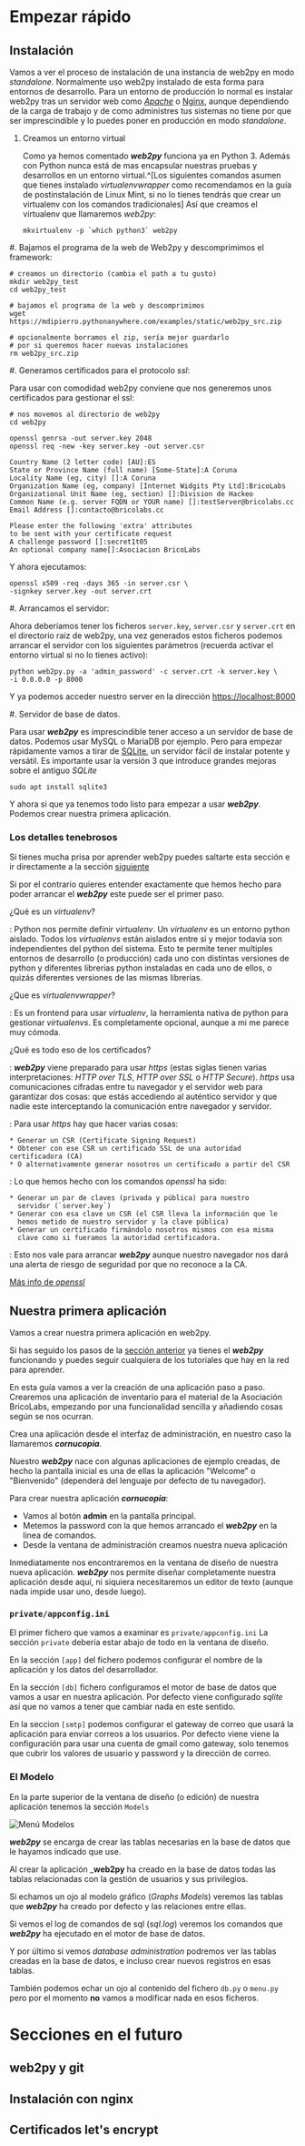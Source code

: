 # Empezar rápido

## Instalación

Vamos a ver el proceso de instalación de una instancia de web2py en
modo _standalone_. Normalmente uso web2py instalado de esta forma para
entornos de desarrollo. Para un entorno de producción lo normal es
instalar web2py tras un servidor web como
[_Apache_](https://www.apache.org/) o [Nginx](https://www.nginx.com/),
aunque dependiendo de la carga de trabajo y de como administres tus
sistemas no tiene por que ser imprescindible y lo puedes poner en
producción en modo _standalone_.

1. Creamos un entorno virtual

   Como ya hemos comentado ___web2py___ funciona ya en Python 3. Además
   con Python nunca está de mas encapsular nuestras pruebas y desarrollos
   en un entorno virtual.^[Los siguientes comandos asumen que tienes
   instalado _virtualenvwrapper_ como recomendamos en la guía de
   postinstalación de Linux Mint, si no lo tienes tendrás que crear un
   virtualenv con los comandos tradicionales] Así que creamos el
   virtualenv que llamaremos _web2py_:

   ~~~~
   mkvirtualenv -p `which python3` web2py
   ~~~~

#. Bajamos el programa de la web de Web2py y descomprimimos el framework:

   ~~~~{bash}
   # creamos un directorio (cambia el path a tu gusto)
   mkdir web2py_test
   cd web2py_test

   # bajamos el programa de la web y descomprimimos
   wget https://mdipierro.pythonanywhere.com/examples/static/web2py_src.zip

   # opcionalmente borramos el zip, sería mejor guardarlo
   # por si queremos hacer nuevas instalaciones
   rm web2py_src.zip
   ~~~~

#. Generamos certificados para el protocolo _ssl_:

   Para usar con comodidad web2py conviene que nos generemos unos
   certificados para gestionar el ssl:

   ~~~~{bash}
   # nos movemos al directorio de web2py
   cd web2py

   openssl genrsa -out server.key 2048
   openssl req -new -key server.key -out server.csr

   Country Name (2 letter code) [AU]:ES
   State or Province Name (full name) [Some-State]:A Coruna
   Locality Name (eg, city) []:A Coruna
   Organization Name (eg, company) [Internet Widgits Pty Ltd]:BricoLabs
   Organizational Unit Name (eg, section) []:Division de Hackeo
   Common Name (e.g. server FQDN or YOUR name) []:testServer@bricolabs.cc
   Email Address []:contacto@bricolabs.cc

   Please enter the following 'extra' attributes
   to be sent with your certificate request
   A challenge password []:secret1t05
   An optional company name[]:Asociacion BricoLabs
   ~~~~

   Y ahora ejecutamos:

   ~~~~
   openssl x509 -req -days 365 -in server.csr \
   -signkey server.key -out server.crt
   ~~~~

#. Arrancamos el servidor:

   Ahora deberíamos tener los ficheros `server.key`, `server.csr` y
   `server.crt` en el directorio raiz de web2py, una vez generados
   estos ficheros podemos arrancar el servidor con los siguientes
   parámetros (recuerda activar el entorno virtual si no lo tienes
   activo):

   ~~~~{bash}
   python web2py.py -a 'admin_password' -c server.crt -k server.key \
   -i 0.0.0.0 -p 8000
   ~~~~

   Y ya podemos acceder nuestro server en la dirección <https://localhost:8000>
   
#. Servidor de base de datos.
   
   Para usar ___web2py___ es imprescindible tener acceso a un servidor
   de base de datos. Podemos usar MySQL o MariaDB por ejemplo. Pero
   para empezar rápidamente vamos a tirar de
   [SQLite](https://www.sqlite.org/version3.html), un servidor fácil
   de instalar potente y versátil. Es importante usar la versión 3 que
   introduce grandes mejoras sobre el antiguo _SQLite_
   
   ~~~~{bash}
   sudo apt install sqlite3
   ~~~~

Y ahora si que ya tenemos todo listo para empezar a usar ___web2py___.
Podemos crear nuestra primera aplicación.

### Los detalles tenebrosos

Si tienes mucha prisa por aprender web2py puedes saltarte esta
sección e ir directamente a la sección [siguiente](#nuestra-primera-aplicación)

Si por el contrario quieres entender exactamente que hemos hecho para
poder arrancar el ___web2py___ este puede ser el primer paso.

¿Qué es un _virtualenv_?

: Python nos permite definir _virtualenv_. Un _virtualenv_ es un
  entorno python aislado. Todos los _virtualenvs_ están aislados entre
  si y mejor todavía son independientes del python del sistema. Esto
  te permite tener multiples entornos de desarrollo (o producción)
  cada uno con distintas versiones de python y diferentes librerias
  python instaladas en cada uno de ellos, o quizás diferentes
  versiones de las mismas librerias.

¿Que es _virtualenvwrapper_?

: Es un frontend para usar _virtualenv_, la herramienta nativa de
  python para gestionar _virtualenvs_. Es completamente opcional,
  aunque a mi me parece muy cómoda.

¿Qué es todo eso de los certificados?

: ___web2py___ viene preparado para usar _https_ (estas siglas tienen
  varias interpretaciones: _HTTP over TLS_, _HTTP over SSL_ o _HTTP Secure_).
  _https_ usa comunicaciones cifradas entre tu navegador y el servidor
  web para garantizar dos cosas: que estás accediendo al auténtico
  servidor y que nadie este interceptando la comunicación entre
  navegador y servidor.

: Para usar _https_ hay que hacer varias cosas:

    * Generar un CSR (Certificate Signing Request)
    * Obtener con ese CSR un certificado SSL de una autoridad certificadora (CA)
    * O alternativamente generar nosotros un certificado a partir del CSR

: Lo que hemos hecho con los comandos _openssl_ ha sido:

    * Generar un par de claves (privada y pública) para nuestro
      servidor (`server.key`)
    * Generar con esa clave un CSR (el CSR lleva la información que le
      hemos metido de nuestro servidor y la clave pública)
    * Generar un certificado firmándolo nosotros mismos con esa misma
      clave como si fueramos la autoridad certificadora.
      
: Esto nos vale para arrancar ___web2py___ aunque nuestro navegador
  nos dará una alerta de riesgo de seguridad por que no reconoce a la
  CA.
  
[Más info de _openssl_](https://www.digitalocean.com/community/tutorials/openssl-essentials-working-with-ssl-certificates-private-keys-and-csrs)


## Nuestra primera aplicación

Vamos a crear nuestra primera aplicación en web2py.

Si has seguido los pasos de la [sección anterior](#instalación) ya
tienes el ___web2py___ funcionando y puedes seguir cualquiera de los
tutoriales que hay en la red para aprender.

En esta guía vamos a ver la creación de una aplicación paso a paso.
Crearemos una aplicación de inventario para el material de la
Asociación BricoLabs, empezando por una funcionalidad sencilla y
añadiendo cosas según se nos ocurran.

Crea una aplicación desde el interfaz de administración, en nuestro
caso la llamaremos ___cornucopia___.

Nuestro ___web2py___ nace con algunas aplicaciones de ejemplo creadas,
de hecho la pantalla inicial es una de ellas la aplicación "Welcome" o
"Bienvenido" (dependerá del lenguaje por defecto de tu navegador).

Para crear nuestra aplicación ___cornucopia___:

* Vamos al botón __admin__ en la pantalla principal.
* Metemos la password con la que hemos arrancado el ___web2py___ en la
  linea de comandos.
* Desde la ventana de administración creamos nuestra nueva aplicación

Inmediatamente nos encontraremos en la ventana de diseño de nuestra
nueva aplicación. ___web2py___ nos permite diseñar completamente
nuestra aplicación desde aquí, ni siquiera necesitaremos un editor de
texto (aunque nada impide usar uno, desde luego).

### `private/appconfig.ini`

El primer fichero que vamos a examinar es `private/appconfig.ini` La
sección `private` debería estar abajo de todo en la ventana de diseño.

En la sección `[app]` del fichero podemos configurar el nombre de la
aplicación y los datos del desarrollador.

En la sección `[db]` fichero configuramos el motor de base de datos
que vamos a usar en nuestra aplicación. Por defecto viene configurado
_sqlite_ así que no vamos a tener que cambiar nada en este sentido.

En la seccion `[smtp]` podemos configurar el gateway de correo que
usará la aplicación para enviar correos a los usuarios. Por defecto
viene viene la configuración para usar una cuenta de gmail como
gateway, solo tenemos que cubrir los valores de usuario y password y
la dirección de correo.


### El Modelo

En la parte superior de la ventana de diseño (o edición) de nuestra
aplicación tenemos la sección `Models`

![Menú Modelos](src/img/models_menu.jpg)

___web2py___ se encarga de crear las tablas necesarias en la base de
datos que le hayamos indicado que use. 

Al crear la aplicación ___web2py__ ha creado en la base de datos todas
las tablas relacionadas con la gestión de usuarios y sus privilegios.

Si echamos un ojo al modelo gráfico (_Graphs Models_) veremos las
tablas que ___web2py___ ha creado por defecto y las relaciones entre
ellas.

Si vemos el log de comandos de sql (_sql.log_) veremos los comandos
que ___web2py___ ha ejecutado en el motor de base de datos.

Y por último si vemos _database administration_ podremos ver las
tablas creadas en la base de datos, e incluso crear nuevos registros
en esas tablas.

También podemos echar un ojo al contenido del fichero `db.py` o
`menu.py` pero por el momento __no__ vamos a modificar nada en esos
ficheros.





# Secciones en el futuro

## web2py y git

## Instalación con nginx

## Certificados let's encrypt


